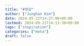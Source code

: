 ```yaml
---
title: "#영감"
author: ["Junghan Kim"]
date: 2024-05-22T14:27:00+09:00
lastmod: 2024-09-21T14:13:30+09:00
tags: ["inspiration"]
categories: ["meta"]
draft: false
---
```

